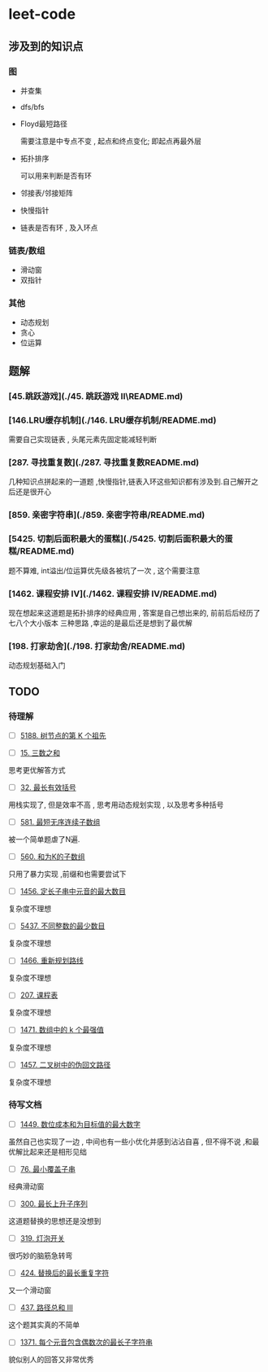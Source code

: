 # leet-code
## 涉及到的知识点

### 图

* 并查集

* dfs/bfs

* Floyd最短路径

  需要注意是中专点不变 , 起点和终点变化; 即起点再最外层

* 拓扑排序

  可以用来判断是否有环

* 邻接表/邻接矩阵

* 快慢指针

* 链表是否有环 , 及入环点

### 链表/数组

* 滑动窗
* 双指针

### 其他

* 动态规划
* 贪心
* 位运算

## 题解

### [45.跳跃游戏](./45. 跳跃游戏 II\README.md)

### [146.LRU缓存机制](./146. LRU缓存机制/README.md)

需要自己实现链表 , 头尾元素先固定能减轻判断

### [287. 寻找重复数](./287. 寻找重复数README.md)

几种知识点拼起来的一道题 ,快慢指针,链表入环这些知识都有涉及到.自己解开之后还是很开心

### [859. 亲密字符串](./859. 亲密字符串/README.md)

### [5425. 切割后面积最大的蛋糕](./5425. 切割后面积最大的蛋糕/README.md)

题不算难, int溢出/位运算优先级各被坑了一次 , 这个需要注意

### [1462. 课程安排 IV](./1462. 课程安排 IV/README.md)

现在想起来这道题是拓扑排序的经典应用 , 答案是自己想出来的, 前前后后经历了七八个大小版本 三种思路 ,幸运的是最后还是想到了最优解

### [198. 打家劫舍](./198. 打家劫舍/README.md)

动态规划基础入门

## TODO

### 待理解

- [ ]  [5188. 树节点的第 K 个祖先](https://leetcode-cn.com/problems/kth-ancestor-of-a-tree-node/)

- [ ]  [15. 三数之和](https://leetcode-cn.com/problems/3sum/)

  思考更优解答方式

- [ ]  [32. 最长有效括号](https://leetcode-cn.com/problems/longest-valid-parentheses/)

  用栈实现了, 但是效率不高 , 思考用动态规划实现 , 以及思考多种括号

- [ ]  [581. 最短无序连续子数组](https://leetcode-cn.com/problems/shortest-unsorted-continuous-subarray/)

  被一个简单题虐了N遍. 

- [ ]  [560. 和为K的子数组](https://leetcode-cn.com/problems/subarray-sum-equals-k/)

  只用了暴力实现 ,前缀和也需要尝试下

- [ ]  [1456. 定长子串中元音的最大数目](https://leetcode-cn.com/problems/maximum-number-of-vowels-in-a-substring-of-given-length/)

  复杂度不理想

- [ ]  [5437. 不同整数的最少数目](https://leetcode-cn.com/problems/least-number-of-unique-integers-after-k-removals/)

  复杂度不理想

- [ ]  [1466. 重新规划路线](https://leetcode-cn.com/problems/reorder-routes-to-make-all-paths-lead-to-the-city-zero/)

  复杂度不理想

- [ ]  [207. 课程表](https://leetcode-cn.com/problems/course-schedule/)

  复杂度不理想

- [ ]  [1471. 数组中的 k 个最强值](https://leetcode-cn.com/problems/the-k-strongest-values-in-an-array/)

  复杂度不理想

- [ ]  [1457. 二叉树中的伪回文路径](https://leetcode-cn.com/problems/pseudo-palindromic-paths-in-a-binary-tree/)

  复杂度不理想

### 待写文档

- [ ]  [1449. 数位成本和为目标值的最大数字](https://leetcode-cn.com/problems/form-largest-integer-with-digits-that-add-up-to-target/)

  虽然自己也实现了一边 , 中间也有一些小优化并感到沾沾自喜 , 但不得不说 ,和最优解比起来还是相形见绌

- [ ]  [76. 最小覆盖子串](https://leetcode-cn.com/problems/minimum-window-substring/)

  经典滑动窗

- [ ]  [300. 最长上升子序列](https://leetcode-cn.com/problems/longest-increasing-subsequence/)

  这道题替换的思想还是没想到

- [ ]  [319. 灯泡开关](https://leetcode-cn.com/problems/bulb-switcher/)

  很巧妙的脑筋急转弯

- [ ]  [424. 替换后的最长重复字符](https://leetcode-cn.com/problems/longest-repeating-character-replacement/)

  又一个滑动窗

- [ ]  [437. 路径总和 III](https://leetcode-cn.com/problems/path-sum-iii/)

  这个题其实真的不简单

- [ ]  [1371. 每个元音包含偶数次的最长子字符串](https://leetcode-cn.com/problems/find-the-longest-substring-containing-vowels-in-even-counts/)

  貌似别人的回答又非常优秀
